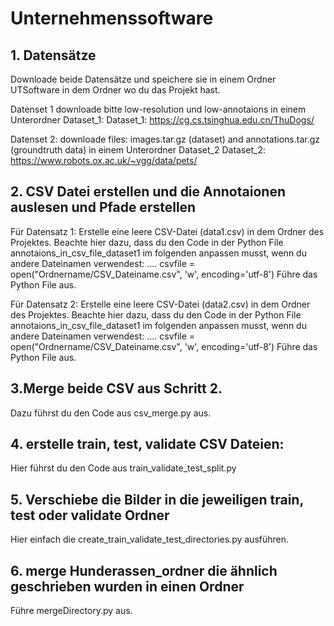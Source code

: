 # Unternehmenssoftware

## 1. Datensätze
Downloade beide Datensätze und speichere sie in einem Ordner UTSoftware in dem Ordner wo du das Projekt hast. 

Datenset 1 downloade bitte low-resolution und low-annotaions in einem Unterordner Dataset_1:
Dataset_1: https://cg.cs.tsinghua.edu.cn/ThuDogs/

Datenset 2: downloade files: images.tar.gz (dataset) and annotations.tar.gz (groundtruth data) in einem Unterordner Dataset_2 
Dataset_2: https://www.robots.ox.ac.uk/~vgg/data/pets/

## 2. CSV Datei erstellen und die Annotaionen auslesen und Pfade erstellen 
 Für Datensatz 1: 
 Erstelle eine leere CSV-Datei (data1.csv) in dem Ordner des Projektes. 
 Beachte hier dazu, dass du den Code in der Python File annotaions_in_csv_file_dataset1 im folgenden anpassen musst, wenn du andere Dateinamen verwendest: 
        ....    csvfile = open("Ordnername/CSV_Dateiname.csv", 'w', encoding='utf-8')
 Führe das Python File aus. 
 
 Für Datensatz 2: 
 Erstelle eine leere CSV-Datei (data2.csv) in dem Ordner des Projektes. 
 Beachte hier dazu, dass du den Code in der Python File annotaions_in_csv_file_dataset1 im folgenden anpassen musst, wenn du andere Dateinamen verwendest: 
         ....    csvfile = open("Ordnername/CSV_Dateiname.csv", 'w', encoding='utf-8')
 Führe das Python File aus. 

## 3.Merge beide CSV aus Schritt 2. 
Dazu führst du den Code aus csv_merge.py aus. 


## 4. erstelle train, test, validate CSV Dateien: 
Hier führst du den Code aus train_validate_test_split.py 
 
## 5. Verschiebe die Bilder in die jeweiligen train, test oder validate Ordner 
Hier einfach die create_train_validate_test_directories.py ausführen. 

## 6. merge Hunderassen_ordner die ähnlich geschrieben wurden in einen Ordner 
Führe mergeDirectory.py aus. 

